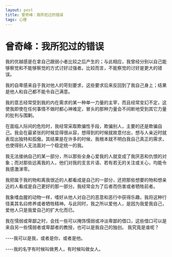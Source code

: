 ```yaml
--- 
layout: post
title: 曾奇峰：我所犯过的错误
tags: 心理
---
```


# 曾奇峰：我所犯过的错误

我的优越感是在拿自己跟弱小者比较之后产生的；与此相应，我曾经分别以自己能够察觉和不能够察觉的方式讨好过强者。比较而言，不能察觉的讨好是更大的错误。

我的自卑感来自于我对他人的苛刻要求，这些要求后来反回到了我自己身上；结果是他人和自己都不能令自己满意。

我的意志经常受到我的内在需求的某一种单一力量的主宰，而且经常变幻不定，这使我即使在任何事情不做时都心神难定，冒头的那种力量会不间断地受到其它力量的批判与围剿。

在面临人际间的危险时，我经常采取欺骗性手段，欺骗别人，主要的还是欺骗自己。我会在最紧张的时候显得很从容，想得到的时候就故意付出，想与人亲近时就表现出独特和孤傲。其结果是在许多的时候，我根本就不明白我自己真正的需求，也使得别人无法面对一个稳定统一的我。

我无法接纳自己的某一部分，所以那些全身心爱我的人就变成了我厌恶和仇恨的对象；而对那些远离我的人，他们对我的支言片语、若有若无的关注或关心，均能令我感激涕零。

我把属于我的物和离我很近的人都看成是自己的一部分，还把那些想要的物和想亲近的人看成是自己更好的那一部分。我经常会为了后者而伤害或者牺牲前者。

我象嗜血腥的动物一样，嗜好从他人对自己的恶意和恶行中获得乐趣，我将这种行径美其名曰修养或者牺牲精神。与此同时，我之所以爱他人，是因为我爱我自己，爱他人只是我爱自己的扩大化而已。

我在懦弱或卑鄙之时，会找一些可以掩饰懦弱或冲淡卑鄙的借口，这些借口可以是来自另一些懦弱者或卑鄙者的教授，也可以是我自己的独创。
我究竟是谁呢？

----我可以是我，或者是你，或者是他。

----我的名字有时候叫做男人，有时候叫做女人。